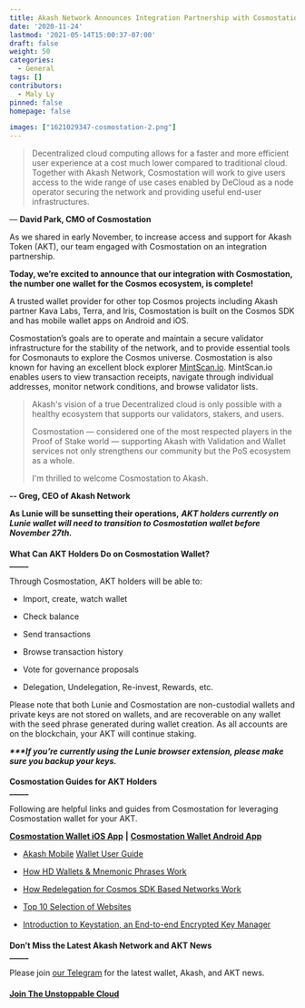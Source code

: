 ```yaml
---
title: Akash Network Announces Integration Partnership with Cosmostation Wallet
date: '2020-11-24'
lastmod: '2021-05-14T15:00:37-07:00'
draft: false
weight: 50
categories:
  - General
tags: []
contributors:
  - Maly Ly
pinned: false
homepage: false

images: ["1621029347-cosmostation-2.png"]
---
```

> Decentralized cloud computing allows for a faster and more efficient user experience at a cost much lower compared to traditional cloud. Together with Akash Network, Cosmostation will work to give users access to the wide range of use cases enabled by DeCloud as a node operator securing the network and providing useful end-user infrastructures.

— **David Park, CMO of Cosmostation**

  
As we shared in early November, to increase access and support for Akash Token (AKT), our team engaged with Cosmostation on an integration partnership. 

**Today, we’re excited to announce that our integration with Cosmostation, the number one wallet for the Cosmos ecosystem, is complete!**

A trusted wallet provider for other top Cosmos projects including Akash partner Kava Labs, Terra, and Iris, Cosmostation is built on the Cosmos SDK and has mobile wallet apps on Android and iOS. 

Cosmostation’s goals are to operate and maintain a secure validator infrastructure for the stability of the network, and to provide essential tools for Cosmonauts to explore the Cosmos universe. Cosmostation is also known for having an excellent block explorer [MintScan.io](http://mintscan.io). MintScan.io enables users to view transaction receipts, navigate through individual addresses, monitor network conditions, and browse validator lists.

> Akash's vision of a true Decentralized cloud is only possible with a healthy ecosystem that supports our validators, stakers, and users. 
> 
> Cosmostation — considered one of the most respected players in the Proof of Stake world — supporting Akash with Validation and Wallet services not only strengthens our community but the PoS ecosystem as a whole. 
> 
> I'm thrilled to welcome Cosmostation to Akash.

**\-- Greg, CEO of Akash Network**

  
**As Lunie will be sunsetting their operations,** _**AKT holders currently on Lunie wallet will need to transition to Cosmostation wallet before November 27th.**_  

####   
**What Can AKT Holders Do on Cosmostation Wallet?**  
**\_\_\_\_\_**

Through Cosmostation, AKT holders will be able to:

*   Import, create, watch wallet
    
*   Check balance
    
*   Send transactions
    
*   Browse transaction history
    
*   Vote for governance proposals
    
*   Delegation, Undelegation, Re-invest, Rewards, etc.
    

Please note that both Lunie and Cosmostation are non-custodial wallets and private keys are not stored on wallets, and are recoverable on any wallet with the seed phrase generated during wallet creation. As all accounts are on the blockchain, your AKT will continue staking.

_**\*\*\*If you’re currently using the Lunie browser extension, please make sure you backup your keys.**_  

####   
**Cosmostation Guides for AKT Holders**  
**\_\_\_\_\_**

Following are helpful links and guides from Cosmostation for leveraging Cosmostation wallet for your AKT.

[**Cosmostation Wallet iOS App**](https://apps.apple.com/app/cosmostation/id1459830339) **|** [**Cosmostation Wallet Android App**](https://play.google.com/store/apps/details?id=wannabit.io.cosmostaion&hl)

*   [Akash Mobile](https://medium.com/cosmostation/how-to-create-your-personal-akash-network-akt-account-on-cosmostation-wallet-ios-android-web-16e51b568400%20(edited)) [Wallet User Guide](https://medium.com/cosmostation/how-to-create-your-personal-akash-network-akt-account-on-cosmostation-wallet-ios-android-web-16e51b568400)
    
*   [How HD Wallets & Mnemonic Phrases Work](https://medium.com/cosmostation/the-magic-behind-a-mnemonic-phrase-and-hd-wallets-let-us-explain-43d9c97f6098)
    
*   [How Redelegation for Cosmos SDK Based Networks Work](https://medium.com/cosmostation/what-you-need-to-know-about-cosmos-atom-redelegation-e45ca7da6fdf)
    
*   [Top 10 Selection of Websites](https://casinoofthekings.com/top-10-canadian-online-casinos/)
    
*   [Introduction to Keystation, an End-to-end Encrypted Key Manager](https://medium.com/cosmostation/introducing-keystation-end-to-end-encrypted-key-manager-for-dapps-built-with-the-cosmos-sdk-37dac753feb5)
    

####   
**Don’t Miss the Latest Akash Network and AKT News**  
**\_\_\_\_\_**

Please join [our Telegram](https://t.me/AkashNW) for the latest wallet, Akash, and AKT news.  
  

####   
[**Join The Unstoppable Cloud**](https://t.me/AkashNW)